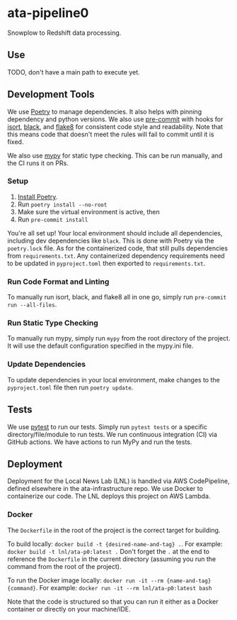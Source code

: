 # ata-pipeline0
Snowplow to Redshift data processing.

## Use
TODO, don't have a main path to execute yet.

## Development Tools

We use [Poetry](https://python-poetry.org/) to manage dependencies. It also helps with pinning dependency and python
versions. We also use [pre-commit](https://pre-commit.com/) with hooks for [isort](https://pycqa.github.io/isort/),
[black](https://github.com/psf/black), and [flake8](https://flake8.pycqa.org/en/latest/) for consistent code style and
readability. Note that this means code that doesn't meet the rules will fail to commit until it is fixed.

We also use [mypy](https://mypy.readthedocs.io/en/stable/index.html) for static type checking. This can be run manually,
and the CI runs it on PRs.

### Setup

1. [Install Poetry](https://python-poetry.org/docs/#installation).
2. Run `poetry install --no-root`
3. Make sure the virtual environment is active, then
4. Run `pre-commit install`

You're all set up! Your local environment should include all dependencies, including dev dependencies like `black`.
This is done with Poetry via the `poetry.lock` file. As for the containerized code, that still pulls dependencies from
`requirements.txt`. Any containerized dependency requirements need to be updated in `pyproject.toml` then exported to
`requirements.txt`.

### Run Code Format and Linting

To manually run isort, black, and flake8 all in one go, simply run `pre-commit run --all-files`.

### Run Static Type Checking

To manually run mypy, simply run `mypy` from the root directory of the project. It will use the default configuration
specified in the mypy.ini file.

### Update Dependencies

To update dependencies in your local environment, make changes to the `pyproject.toml` file then run `poetry update`.

## Tests

We use [pytest](https://docs.pytest.org) to run our tests. Simply run `pytest tests` or a specific
directory/file/module to run tests.
We run continuous integration (CI) via GitHub actions. We have actions to run MyPy and run the tests.

## Deployment

Deployment for the Local News Lab (LNL) is handled via AWS CodePipeline, defined elsewhere in the ata-infrastructure repo.
We use Docker to containerize our code. The LNL deploys this project on AWS Lambda.

### Docker

The `Dockerfile` in the root of the project is the correct target for building.

To build locally: `docker build -t {desired-name-and-tag} .`. For example: `docker build -t lnl/ata-p0:latest .`
Don't forget the `.` at the end to reference the `Dockerfile` in the current directory (assuming you run the command
from the root of the project).

To run the Docker image locally: `docker run -it --rm {name-and-tag} {command}`. For example: `docker run -it --rm
lnl/ata-p0:latest bash`

Note that the code is structured so that you can run it either as a Docker container or directly on your machine/IDE.